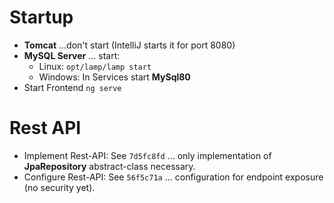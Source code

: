 # Startup
- **Tomcat** ...don't start (IntelliJ starts it for port 8080)
- **MySQL Server** ... start:
  - Linux: `opt/lamp/lamp start`
  - Windows: In Services start **MySql80**
- Start Frontend `ng serve`

# Rest API
- Implement Rest-API: See `7d5fc8fd`  ... only implementation of **JpaRepository** abstract-class necessary.
- Configure Rest-API: See `56f5c71a`  ... configuration for endpoint exposure (no security yet).